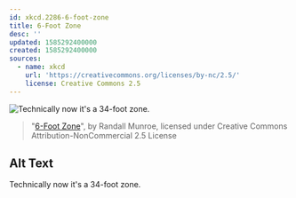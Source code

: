 ```yaml
---
id: xkcd.2286-6-foot-zone
title: 6-Foot Zone
desc: ''
updated: 1585292400000
created: 1585292400000
sources:
  - name: xkcd
    url: 'https://creativecommons.org/licenses/by-nc/2.5/'
    license: Creative Commons 2.5
---
```

![Technically now it's a 34-foot zone.](https://imgs.xkcd.com/comics/6_foot_zone.png)
> "[6-Foot Zone](https://xkcd.com/2286/)", by Randall Munroe, licensed under Creative Commons Attribution-NonCommercial 2.5 License

## Alt Text
Technically now it's a 34-foot zone.
